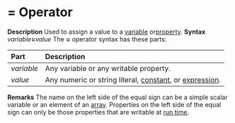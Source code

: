 
# = Operator



 **Description**
Used to assign a value to a [variable](b8bdf64f-5920-1ae9-16d0-b26d09524a30.md) or[property](b8bdf64f-5920-1ae9-16d0-b26d09524a30.md).
 **Syntax**
 _variable_**=**_value_
The  **=** operator syntax has these parts:


|**Part**|**Description**|
|:-----|:-----|
| _variable_|Any variable or any writable property.|
| _value_|Any numeric or string literal, [constant](b8bdf64f-5920-1ae9-16d0-b26d09524a30.md), or [expression](b8bdf64f-5920-1ae9-16d0-b26d09524a30.md).|
 **Remarks**
The name on the left side of the equal sign can be a simple scalar variable or an element of an [array](b8bdf64f-5920-1ae9-16d0-b26d09524a30.md). Properties on the left side of the equal sign can only be those properties that are writable at [run time](b8bdf64f-5920-1ae9-16d0-b26d09524a30.md).
